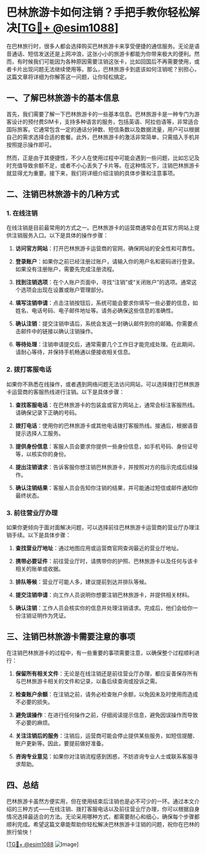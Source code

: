 # 巴林旅游卡如何注销？手把手教你轻松解决[[TG💪+ @esim1088](https://t.me/s/esim1088)]

在巴林旅行时，很多人都会选择购买巴林旅游卡来享受便捷的通信服务。无论是语音通话、短信发送还是上网冲浪，这张小小的旅游卡都能为你带来极大的便利。然而，有时候我们可能因为各种原因需要注销这张卡，比如回国后不再需要使用，或者卡片出现问题无法继续使用等。那么，巴林旅游卡到底该如何注销呢？别担心，这篇文章将详细为你解答这一问题，让你轻松搞定。

## 一、了解巴林旅游卡的基本信息

首先，我们需要了解一下巴林旅游卡的一些基本信息。巴林旅游卡是一种专门为游客设计的预付费SIM卡，支持多种语言的服务，包括英语、阿拉伯语等，非常适合国际旅客。它通常包含一定的通话分钟数、短信条数以及数据流量，用户可以根据自己的需求选择合适的套餐。此外，巴林旅游卡的激活非常简单，只需插入手机并按照提示操作即可。

然而，正是由于其便捷性，不少人在使用过程中可能会遇到一些问题，比如忘记及时充值导致余额不足，或者不小心丢失了卡片等。在这种情况下，注销巴林旅游卡就显得尤为重要。接下来，我们将详细介绍注销的具体步骤和注意事项。

## 二、注销巴林旅游卡的几种方式

### 1. 在线注销

在线注销是目前最常用的方式之一。巴林旅游卡的运营商通常会在其官方网站上提供注销服务入口。以下是具体的操作步骤：

1. **访问官方网站**：打开巴林旅游卡运营商的官网，确保网站的安全性和可靠性。
   
2. **登录账户**：如果你之前已经注册过账户，请输入你的用户名和密码进行登录。如果没有注册账户，需要先完成注册流程。

3. **找到注销选项**：在个人账户页面中，寻找“注销”或“关闭账户”的选项。通常这个选项会出现在设置或账户管理部分。

4. **填写注销申请**：点击注销按钮后，系统可能会要求你填写一些必要的信息，如姓名、电话号码、电子邮件地址等。请务必确保这些信息的准确性。

5. **确认注销**：提交注销申请后，系统会发送一封确认邮件到你的邮箱。你需要点击邮件中的链接以确认注销操作。

6. **等待处理**：注销申请提交后，通常需要几个工作日才能完成处理。在此期间，请耐心等待，并保持手机畅通以便接收相关信息。

### 2. 拨打客服电话

如果你不熟悉在线操作，或者遇到网络问题无法访问网站，可以选择拨打巴林旅游卡运营商的客服热线进行注销。以下是具体步骤：

1. **查找客服电话**：在巴林旅游卡的包装盒或官方网站上，通常会标注客服热线。请确保记录下正确的号码。

2. **拨打电话**：使用你的巴林旅游卡或其他电话拨打客服热线。接通后，根据语音提示选择人工服务。

3. **提供身份信息**：客服人员会要求你提供一些身份信息，如手机号码、身份证号等，以核实你的身份。

4. **提出注销请求**：告诉客服你想注销巴林旅游卡，并按照对方的指示完成后续操作。

5. **确认注销结果**：客服人员会告知你注销的结果，并可能通过短信或邮件通知你最终状态。

### 3. 前往营业厅办理

如果你更倾向于面对面解决问题，可以选择前往巴林旅游卡运营商的营业厅办理注销手续。以下是具体步骤：

1. **查找营业厅地址**：通过地图应用或运营商官网查询最近的营业厅地址。

2. **携带必要证件**：前往营业厅时，请携带你的护照、巴林旅游卡以及任何与该卡相关的账单或收据。

3. **排队等候**：营业厅可能人多，建议提前到达并排队等候。

4. **提交注销申请**：向工作人员说明你想要注销巴林旅游卡，并提供相关材料。

5. **确认注销**：工作人员会核实你的信息并处理注销请求。完成后，他们会给你一份注销证明作为凭证。

## 三、注销巴林旅游卡需要注意的事项

在注销巴林旅游卡的过程中，有一些重要的事项需要注意，以确保整个过程顺利进行：

1. **保留所有相关文件**：无论是在线注销还是前往营业厅办理，都应妥善保存所有与巴林旅游卡相关的文件和记录，以备后续查询或投诉之需。

2. **检查账户余额**：在注销之前，请务必检查账户余额，以免因未及时使用而造成不必要的损失。

3. **避免误操作**：在进行任何操作之前，仔细阅读提示信息，避免因误操作而导致不必要的麻烦。

4. **关注注销后的服务**：注销后，运营商可能会停止提供某些服务，如短信提醒、账户更新等。因此，要提前做好准备。

5. **咨询专业意见**：如果你对注销流程感到困惑，不妨咨询专业人士或联系客服寻求帮助。

## 四、总结

巴林旅游卡虽然方便实用，但在使用结束后注销也是必不可少的一环。通过本文介绍的三种方式——在线注销、拨打客服电话以及前往营业厅办理，你可以根据自身情况选择最适合的方法。无论采用哪种方式，都需要耐心和细心，确保每个步骤都顺利完成。希望这篇文章能帮助你轻松解决巴林旅游卡注销的问题，祝你在巴林的旅行愉快！

[[TG💪+ @esim1088](https://t.me/s/esim1088) ![Image](https://i.postimg.cc/4NQfJmqS/Snipaste-2025-05-13-00-14-12.png)]
